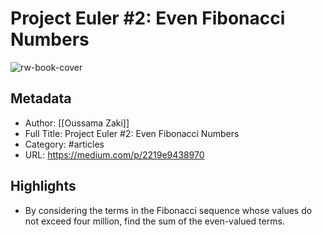 # Project Euler #2: Even Fibonacci Numbers

![rw-book-cover](https://readwise-assets.s3.amazonaws.com/static/images/article4.6bc1851654a0.png)

## Metadata
- Author: [[Oussama Zaki]]
- Full Title: Project Euler #2: Even Fibonacci Numbers
- Category: #articles
- URL: https://medium.com/p/2219e9438970

## Highlights
- By considering the terms in the Fibonacci sequence whose values do not exceed four million, find the sum of the even-valued terms.
